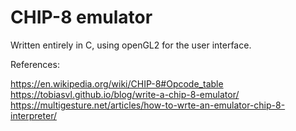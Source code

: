 # CHIP-8 emulator

Written entirely in C, using openGL2 for the user interface.


References:

https://en.wikipedia.org/wiki/CHIP-8#Opcode_table
<br>
https://tobiasvl.github.io/blog/write-a-chip-8-emulator/
<br>
https://multigesture.net/articles/how-to-wrte-an-emulator-chip-8-interpreter/
<br>

